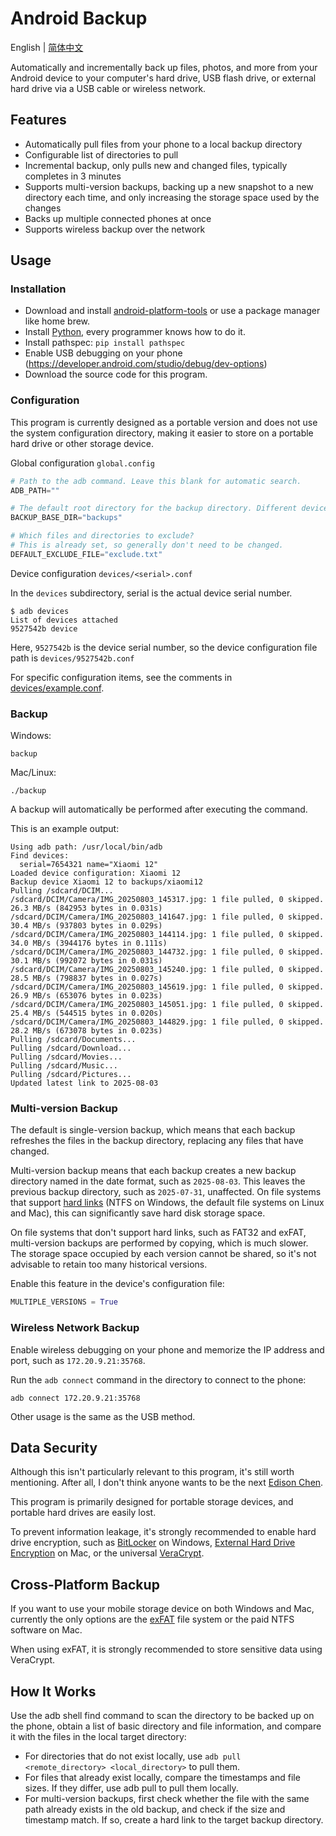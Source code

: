 # Android Backup

English | [简体中文](README-zh.md)

Automatically and incrementally back up files, photos, and more from your Android device to your computer's hard drive, USB flash drive, or external hard drive via a USB cable or wireless network.

## Features

- Automatically pull files from your phone to a local backup directory
- Configurable list of directories to pull
- Incremental backup, only pulls new and changed files, typically completes in 3 minutes
- Supports multi-version backups, backing up a new snapshot to a new directory each time, and only increasing the storage space used by the changes
- Backs up multiple connected phones at once
- Supports wireless backup over the network

## Usage

### Installation

- Download and install [android-platform-tools](https://developer.android.com/tools/releases/platform-tools)
  or use a package manager like home brew.
- Install [Python](https://www.python.org/), every programmer knows how to do it.
- Install pathspec: `pip install pathspec`
- Enable USB debugging on your phone (https://developer.android.com/studio/debug/dev-options)
- Download the source code for this program.

### Configuration

This program is currently designed as a portable version and does not use the system configuration directory, making it easier to store on a portable hard drive or other storage device.

Global configuration `global.config`

```python
# Path to the adb command. Leave this blank for automatic search.
ADB_PATH=""

# The default root directory for the backup directory. Different devices are backed up to subdirectories within this directory.
BACKUP_BASE_DIR="backups"

# Which files and directories to exclude?
# This is already set, so generally don't need to be changed.
DEFAULT_EXCLUDE_FILE="exclude.txt"
```

Device configuration `devices/<serial>.conf`

In the `devices` subdirectory, serial is the actual device serial number.

```console
$ adb devices
List of devices attached
9527542b device
```

Here, `9527542b` is the device serial number, so the device configuration file path is `devices/9527542b.conf`

For specific configuration items, see the comments in [devices/example.conf](devices/example.conf).

### Backup

Windows:

```console
backup
```

Mac/Linux:

```console
./backup
```

A backup will automatically be performed after executing the command.

This is an example output:

```console
Using adb path: /usr/local/bin/adb
Find devices:
  serial=7654321 name="Xiaomi 12"
Loaded device configuration: Xiaomi 12
Backup device Xiaomi 12 to backups/xiaomi12
Pulling /sdcard/DCIM...
/sdcard/DCIM/Camera/IMG_20250803_145317.jpg: 1 file pulled, 0 skipped. 26.3 MB/s (842953 bytes in 0.031s)
/sdcard/DCIM/Camera/IMG_20250803_141647.jpg: 1 file pulled, 0 skipped. 30.4 MB/s (937803 bytes in 0.029s)
/sdcard/DCIM/Camera/IMG_20250803_144114.jpg: 1 file pulled, 0 skipped. 34.0 MB/s (3944176 bytes in 0.111s)
/sdcard/DCIM/Camera/IMG_20250803_144732.jpg: 1 file pulled, 0 skipped. 30.1 MB/s (992072 bytes in 0.031s)
/sdcard/DCIM/Camera/IMG_20250803_145240.jpg: 1 file pulled, 0 skipped. 28.5 MB/s (798837 bytes in 0.027s)
/sdcard/DCIM/Camera/IMG_20250803_145619.jpg: 1 file pulled, 0 skipped. 26.9 MB/s (653076 bytes in 0.023s)
/sdcard/DCIM/Camera/IMG_20250803_145051.jpg: 1 file pulled, 0 skipped. 25.4 MB/s (544515 bytes in 0.020s)
/sdcard/DCIM/Camera/IMG_20250803_144829.jpg: 1 file pulled, 0 skipped. 28.2 MB/s (673078 bytes in 0.023s)
Pulling /sdcard/Documents...
Pulling /sdcard/Download...
Pulling /sdcard/Movies...
Pulling /sdcard/Music...
Pulling /sdcard/Pictures...
Updated latest link to 2025-08-03
```

### Multi-version Backup

The default is single-version backup, which means that each backup refreshes the files in the backup directory, replacing any files that have changed.

Multi-version backup means that each backup creates a new backup directory named in the date format, such as `2025-08-03`. This leaves the previous backup directory, such as `2025-07-31`, unaffected. On file systems that support [hard links](https://en.wikipedia.org/wiki/Hard_link) (NTFS on Windows, the default file systems on Linux and Mac), this can significantly save hard disk storage space.

On file systems that don't support hard links, such as FAT32 and exFAT, multi-version backups are performed by copying, which is much slower. The storage space occupied by each version cannot be shared, so it's not advisable to retain too many historical versions.

Enable this feature in the device's configuration file:

```python
MULTIPLE_VERSIONS = True
```

### Wireless Network Backup

Enable wireless debugging on your phone and memorize the IP address and port, such as `172.20.9.21:35768`.

Run the `adb connect` command in the directory to connect to the phone:

```console
adb connect 172.20.9.21:35768
```

Other usage is the same as the USB method.

## Data Security

Although this isn't particularly relevant to this program, it's still worth mentioning. After all, I don't think anyone wants to be the next [Edison Chen](https://en.wikipedia.org/wiki/Edison_Chen_photo_scandal).

This program is primarily designed for portable storage devices, and portable hard drives are easily lost.

To prevent information leakage, it's strongly recommended to enable hard drive encryption, such as [BitLocker](https://learn.microsoft.com/en-us/windows/security/operating-system-security/data-protection/bitlocker/) on Windows, [External Hard Drive Encryption](https://support.apple.com/zh-cn/guide/disk-utility/dskutl35612/mac) on Mac, or the universal [VeraCrypt](hhttps://veracrypt.io/en/Downloads.html).

## Cross-Platform Backup

If you want to use your mobile storage device on both Windows and Mac, currently the only options are the [exFAT](https://learn.microsoft.com/en-us/windows/win32/fileio/exfat-specification) file system or the paid NTFS software on Mac.

When using exFAT, it is strongly recommended to store sensitive data using VeraCrypt.

## How It Works

Use the adb shell find command to scan the directory to be backed up on the phone, obtain a list of basic directory and file information, and compare it with the files in the local target directory:

- For directories that do not exist locally, use `adb pull <remote_directory> <local_directory>` to pull them.
- For files that already exist locally, compare the timestamps and file sizes. If they differ, use adb pull to pull them locally.
- For multi-version backups, first check whether the file with the same path already exists in the old backup, and check if the size and timestamp match. If so, create a hard link to the target backup directory.
